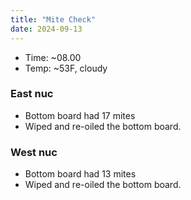 ```yaml
---
title: "Mite Check"
date: 2024-09-13
---
```


- Time: ~08.00
- Temp: ~53F, cloudy

### East nuc

- Bottom board had 17 mites
- Wiped and re-oiled the bottom board.

### West nuc

- Bottom board had 13 mites
- Wiped and re-oiled the bottom board.

